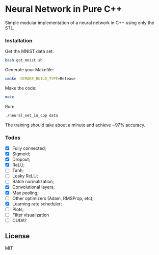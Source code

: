 # Neural Network in Pure C++

Simple modular implementation of a neural network in C++ using only the STL. 

### Installation
Get the MNIST data set:

```sh
bash get_mnist.sh
```
Generate your Makefile:
```sh
cmake -DCMAKE_BUILD_TYPE=Release
```
Make the code:
```sh
make
```
Run:
```sh
./neural_net_in_cpp data
```
The training should take about a minute and achieve ~97% accuracy.

### Todos
 - [x] Fully connected;
 - [x] Sigmoid;
 - [x] Dropout;
 - [x] ReLU;
 - [ ] Tanh;
 - [ ] Leaky ReLU;
 - [ ] Batch normalization;
 - [x] Convolutional layers;
 - [x] Max pooling;
 - [ ] Other optimizers (Adam, RMSProp, etc);
 - [x] Learning rate scheduler;
 - [ ] Plots;
 - [ ] Filter visualization
 - [ ] CUDA?

License
----

MIT
